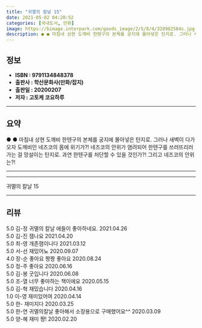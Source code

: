 ```yaml
---
title: "귀멸의 칼날 15"
date: 2021-05-02 04:20:52
categories: [국내도서, 만화]
image: https://bimage.interpark.com/goods_image/2/5/8/4/328982584s.jpg
description: ● ● 마침내 상현 도깨비 한텐구의 본체를 궁지에 몰아넣은 탄지로. 그러나 새벽이 다가오자 도깨비인 네즈코의 몸에 위기가?! 네즈코의 안위가 염려되어 한텐구를 쓰러뜨리러 가는 걸 망설이는 탄지로. 과연 한텐구를 처단할 수 있을 것인가?! 그리고 네즈코의 안위는?!
---
```


## **정보**

- **ISBN : 9791134848378**
- **출판사 : 학산문화사(만화/잡지)**
- **출판일 : 20200207**
- **저자 : 고토케 코요하루**

------



## **요약**

●  ●  마침내 상현 도깨비 한텐구의 본체를 궁지에 몰아넣은 탄지로. 그러나 새벽이 다가오자 도깨비인 네즈코의 몸에 위기가?! 네즈코의 안위가 염려되어 한텐구를 쓰러뜨리러 가는 걸 망설이는 탄지로. 과연 한텐구를 처단할 수 있을 것인가?! 그리고 네즈코의 안위는?!

------



------


귀멸의 칼날 15 

------


## **리뷰** 

5.0 김-정 귀멸의 칼날 애들이 좋아하네요. 2021.04.26 <br/>5.0 김-진 잼나요 2021.04.20 <br/>5.0 최-영 개존잼이니다 2021.03.12 <br/>5.0 서-선 재밌어뇨 2020.09.07 <br/>4.0 장-순 좋아요 짱짱 좋아요  2020.08.24 <br/>5.0 정-주 좋아요 2020.06.16 <br/>5.0 김-봉 굿입니다  2020.06.08 <br/>5.0 조-열 너무 좋아하는 책이에요
 2020.05.15 <br/>5.0 김-혁 재밌습니다 2020.04.16 <br/>1.0 이-영 재미있어여 2020.04.14 <br/>5.0 한- 재미지다 2020.03.25 <br/>5.0 한-연 귀멸의칼날 좋아해서 소장용으로 구매했어요^^ 2020.03.09 <br/>5.0 양-혜 재미 짱! 2020.02.20 <br/>